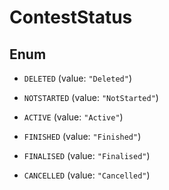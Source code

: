 

# ContestStatus

## Enum


* `DELETED` (value: `"Deleted"`)

* `NOTSTARTED` (value: `"NotStarted"`)

* `ACTIVE` (value: `"Active"`)

* `FINISHED` (value: `"Finished"`)

* `FINALISED` (value: `"Finalised"`)

* `CANCELLED` (value: `"Cancelled"`)



